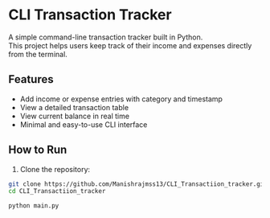 # CLI Transaction Tracker

A simple command-line transaction tracker built in Python.  
This project helps users keep track of their income and expenses directly from the terminal.

## Features

- Add income or expense entries with category and timestamp
- View a detailed transaction table
- View current balance in real time
- Minimal and easy-to-use CLI interface


## How to Run

1. Clone the repository:

```bash
git clone https://github.com/Manishrajmss13/CLI_Transactiion_tracker.git
cd CLI_Transactiion_tracker

python main.py
```


